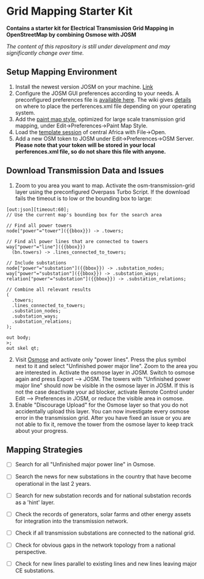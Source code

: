# Grid Mapping Starter Kit 
**Contains a starter kit for Electrical Transmission Grid Mapping in OpenStreetMap by combining Osmose with JOSM**

_The content of this repository is still under development and may significantly change over time._ 

## Setup Mapping Environment 
1. Install the newest version JOSM on your machine. [Link](https://josm.openstreetmap.de/)
2. Configure the JOSM GUI preferences according to your needs. A preconfigured preferences file is [available here](josm-config/preferences.xml). The wiki gives [details](https://josm.openstreetmap.de/wiki/Help/Preferences) on where to place the perferences.xml file depending on your operating system.
3. Add the [paint map style](josm-config/Styles_Power-style.mapcss), optimized for large scale transmission grid mapping, under Edit->Preferences->Paint Map Style.
4. Load the [template session](transmission_grid_mapping_template.joz) of central Africa with File->Open.
5. Add a new OSM token to JOSM under Edit->Preferences->OSM Server. **Please note that your token will be stored in your local perferences.xml file, so do not share this file with anyone.**

## Download Transmission Data and Issues
1. Zoom to you area you want to map. Activate the osm-transmission-grid layer using the preconfigured Overpass Turbo Script. If the download fails the timeout is to low or the bounding box to large:
```
[out:json][timeout:60];
// Use the current map's bounding box for the search area

// Find all power towers
node["power"="tower"]({{bbox}}) -> .towers;

// Find all power lines that are connected to towers
way["power"="line"]({{bbox}})
  (bn.towers) -> .lines_connected_to_towers;

// Include substations
node["power"="substation"]({{bbox}}) -> .substation_nodes;
way["power"="substation"]({{bbox}}) -> .substation_ways;
relation["power"="substation"]({{bbox}}) -> .substation_relations;

// Combine all relevant results
(
  .towers;
  .lines_connected_to_towers;
  .substation_nodes;
  .substation_ways;
  .substation_relations;
);

out body;
>;
out skel qt;
```
2. Visit [Osmose](https://osmose.openstreetmap.fr/en/map/#loc=7/4.907/-72.994&level=1%2C2%2C3&tags=power&class=2&item=7040) and activate only "power lines". Press the plus symbol next to it and select "Unfinished power major line". Zoom to the area you are interested in. Activate the osmose layer in JOSM. Switch to osmose again and press Export --> JOSM. The towers with "Unfinished power major line" should now be visible in the osmose layer in JOSM. If this is not the case deactivate your ad blocker, activate Remote Control under Edit --> Preferences in JOSM, or reduce the visible area in osmose. 
3. Enable "Discourage Upload" for the Osmose layer so that you do not accidentally upload this layer. You can now investigate every osmose error in the transmission grid. After you have fixed an issue or you are not able to fix it, remove the tower from the osmose layer to keep track about your progress.

## Mapping Strategies
- [ ] Search for all "Unfinished major power line" in Osmose.
- [ ] Search the news for new substations in the country that have become operational in the last 2 years.
- [ ] Search for new substation records and for national substation records as a 'hint' layer.
- [ ] Check the records of generators, solar farms and other energy assets for integration into the transmission network.
- [ ] Check if all transmission substations are connected to the national grid.
- [ ] Check for obvious gaps in the network topology from a national perspective.
- [ ] Check for new lines parallel to existing lines and new lines leaving major CE substations. 

